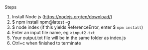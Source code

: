 Steps

1. Install Node.js (https://nodejs.org/en/download/)
2. $ npm install npm@latest -g
3. $ node index (if this yields ReferenceError, enter $ `npm install`)
4. Enter an input file name, eg >`input2.txt`
5. Your output.txt file will be in the same folder as index.js
6. Ctrl+c when finished to terminate
